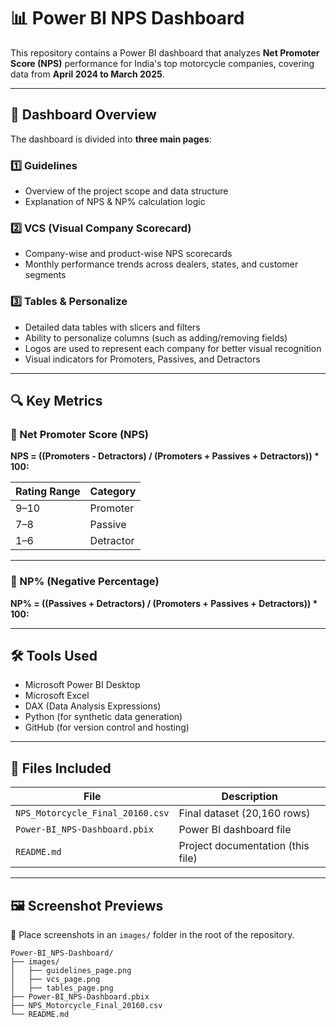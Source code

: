 # 📊 Power BI NPS Dashboard

This repository contains a Power BI dashboard that analyzes **Net Promoter Score (NPS)** performance for India's top motorcycle companies, covering data from **April 2024 to March 2025**.

---

## 🧾 Dashboard Overview

The dashboard is divided into **three main pages**:

### 1️⃣ Guidelines  
- Overview of the project scope and data structure  
- Explanation of NPS & NP% calculation logic  

### 2️⃣ VCS (Visual Company Scorecard)  
- Company-wise and product-wise NPS scorecards  
- Monthly performance trends across dealers, states, and customer segments  

### 3️⃣ Tables & Personalize  
- Detailed data tables with slicers and filters  
- Ability to personalize columns (such as adding/removing fields)  
- Logos are used to represent each company for better visual recognition  
- Visual indicators for Promoters, Passives, and Detractors  

---

## 🔍 Key Metrics

### 🎯 Net Promoter Score (NPS)

**NPS = ((Promoters - Detractors) / (Promoters + Passives + Detractors)) * 100:**


| Rating Range | Category  |
|--------------|-----------|
| 9–10         | Promoter  |
| 7–8          | Passive   |
| 1–6          | Detractor |

---

### 🔢 NP% (Negative Percentage)

**NP% = ((Passives + Detractors) / (Promoters + Passives + Detractors)) * 100:**


---

## 🛠 Tools Used

- Microsoft Power BI Desktop  
- Microsoft Excel  
- DAX (Data Analysis Expressions)  
- Python (for synthetic data generation)  
- GitHub (for version control and hosting)

---

## 📁 Files Included

| File                         | Description                         |
|------------------------------|-------------------------------------|
| `NPS_Motorcycle_Final_20160.csv` | Final dataset (20,160 rows)     |
| `Power-BI_NPS-Dashboard.pbix`    | Power BI dashboard file         |
| `README.md`                      | Project documentation (this file) |

---

## 🖼 Screenshot Previews

📌 Place screenshots in an `images/` folder in the root of the repository.

```text
Power-BI_NPS-Dashboard/
├── images/
│   ├── guidelines_page.png
│   ├── vcs_page.png
│   ├── tables_page.png
├── Power-BI_NPS-Dashboard.pbix
├── NPS_Motorcycle_Final_20160.csv
└── README.md
